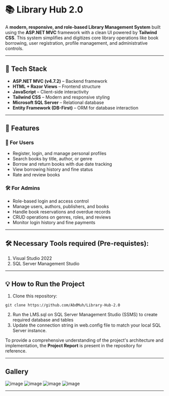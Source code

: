 # 📚 Library Hub 2.0

A **modern, responsive, and role-based Library Management System** built using the **ASP.NET MVC** framework with a clean UI powered by **Tailwind CSS**. This system simplifies and digitizes core library operations like book borrowing, user registration, profile management, and administrative controls.

---

## 🚀 Tech Stack

- **ASP.NET MVC (v4.7.2)** – Backend framework  
- **HTML + Razor Views** – Frontend structure  
- **JavaScript** – Client-side interactivity  
- **Tailwind CSS** – Modern and responsive styling  
- **Microsoft SQL Server** – Relational database  
- **Entity Framework (DB-First)** – ORM for database interaction

---

## 📌 Features

### 👤 For Users
- Register, login, and manage personal profiles  
- Search books by title, author, or genre  
- Borrow and return books with due date tracking  
- View borrowing history and fine status  
- Rate and review books  

### 🛠️ For Admins
- Role-based login and access control  
- Manage users, authors, publishers, and books  
- Handle book reservations and overdue records  
- CRUD operations on genres, roles, and reviews  
- Monitor login history and fine payments

---

## 🛠️ Necessary Tools required (Pre-requistes):

1. Visual Studio 2022
2. SQL Server Management Studio

---

## 💡 How to Run the Project

1. Clone this repository:
```
git clone https://github.com/AbdMuh/Library-Hub-2.0
```
2. Run the LMS.sql on SQL Server Management Studio (SSMS) to create required database and tables
3. Update the connection string in web.config file to match your local SQL Server instance.

To provide a comprehensive understanding of the project's architecture and implementation, the **Project Report** is present in the repository for reference.

---

## Gallery

![image](https://github.com/user-attachments/assets/8ceb43b7-a0af-4cf3-9815-9419696d5e08)
![image](https://github.com/user-attachments/assets/8b9ab52a-b1b5-4bf3-a720-e98dd52b3aa6)
![image](https://github.com/user-attachments/assets/3c675e08-a9a6-4e09-ac3c-a4bb1d68d12a)
![image](https://github.com/user-attachments/assets/a8f2c672-b21b-4ad8-9487-ecdfbd4edd1d)


---

